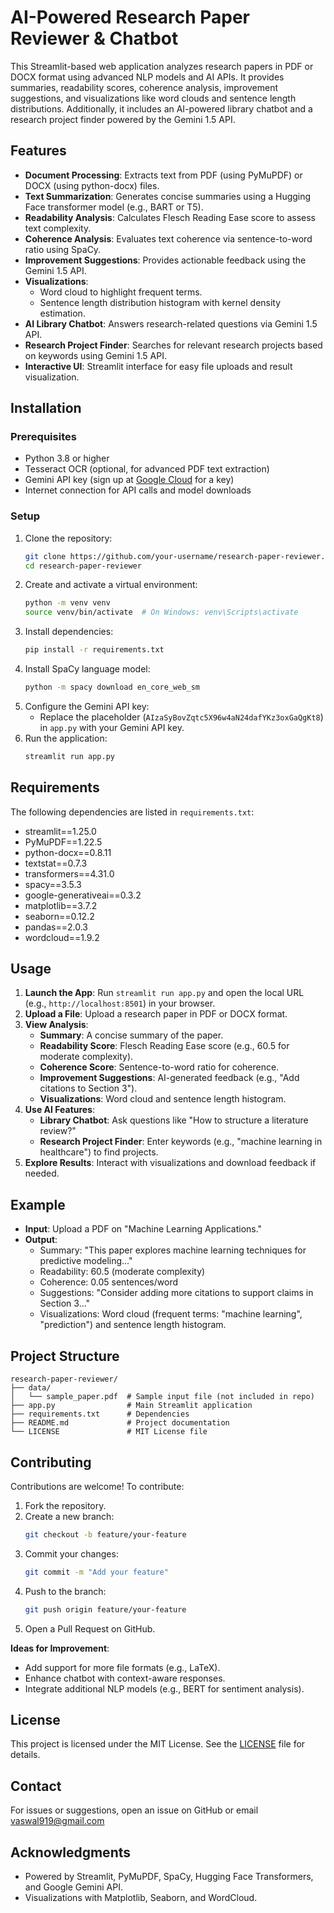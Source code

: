 # AI-Powered Research Paper Reviewer & Chatbot

This Streamlit-based web application analyzes research papers in PDF or DOCX format using advanced NLP models and AI APIs. It provides summaries, readability scores, coherence analysis, improvement suggestions, and visualizations like word clouds and sentence length distributions. Additionally, it includes an AI-powered library chatbot and a research project finder powered by the Gemini 1.5 API.

## Features
- **Document Processing**: Extracts text from PDF (using PyMuPDF) or DOCX (using python-docx) files.
- **Text Summarization**: Generates concise summaries using a Hugging Face transformer model (e.g., BART or T5).
- **Readability Analysis**: Calculates Flesch Reading Ease score to assess text complexity.
- **Coherence Analysis**: Evaluates text coherence via sentence-to-word ratio using SpaCy.
- **Improvement Suggestions**: Provides actionable feedback using the Gemini 1.5 API.
- **Visualizations**:
  - Word cloud to highlight frequent terms.
  - Sentence length distribution histogram with kernel density estimation.
- **AI Library Chatbot**: Answers research-related questions via Gemini 1.5 API.
- **Research Project Finder**: Searches for relevant research projects based on keywords using Gemini 1.5 API.
- **Interactive UI**: Streamlit interface for easy file uploads and result visualization.

## Installation

### Prerequisites
- Python 3.8 or higher
- Tesseract OCR (optional, for advanced PDF text extraction)
- Gemini API key (sign up at [Google Cloud](https://makersuite.google.com/) for a key)
- Internet connection for API calls and model downloads

### Setup
1. Clone the repository:
   ```bash
   git clone https://github.com/your-username/research-paper-reviewer.git
   cd research-paper-reviewer
   ```
2. Create and activate a virtual environment:
   ```bash
   python -m venv venv
   source venv/bin/activate  # On Windows: venv\Scripts\activate
   ```
3. Install dependencies:
   ```bash
   pip install -r requirements.txt
   ```
4. Install SpaCy language model:
   ```bash
   python -m spacy download en_core_web_sm
   ```
5. Configure the Gemini API key:
   - Replace the placeholder (`AIzaSyBovZqtc5X96w4aN24dafYKz3oxGaQgKt8`) in `app.py` with your Gemini API key.
6. Run the application:
   ```bash
   streamlit run app.py
   ```

## Requirements
The following dependencies are listed in `requirements.txt`:
- streamlit==1.25.0
- PyMuPDF==1.22.5
- python-docx==0.8.11
- textstat==0.7.3
- transformers==4.31.0
- spacy==3.5.3
- google-generativeai==0.3.2
- matplotlib==3.7.2
- seaborn==0.12.2
- pandas==2.0.3
- wordcloud==1.9.2

## Usage
1. **Launch the App**: Run `streamlit run app.py` and open the local URL (e.g., `http://localhost:8501`) in your browser.
2. **Upload a File**: Upload a research paper in PDF or DOCX format.
3. **View Analysis**:
   - **Summary**: A concise summary of the paper.
   - **Readability Score**: Flesch Reading Ease score (e.g., 60.5 for moderate complexity).
   - **Coherence Score**: Sentence-to-word ratio for coherence.
   - **Improvement Suggestions**: AI-generated feedback (e.g., "Add citations to Section 3").
   - **Visualizations**: Word cloud and sentence length histogram.
4. **Use AI Features**:
   - **Library Chatbot**: Ask questions like "How to structure a literature review?"
   - **Research Project Finder**: Enter keywords (e.g., "machine learning in healthcare") to find projects.
5. **Explore Results**: Interact with visualizations and download feedback if needed.

## Example
- **Input**: Upload a PDF on "Machine Learning Applications."
- **Output**:
  - Summary: "This paper explores machine learning techniques for predictive modeling..."
  - Readability: 60.5 (moderate complexity)
  - Coherence: 0.05 sentences/word
  - Suggestions: "Consider adding more citations to support claims in Section 3..."
  - Visualizations: Word cloud (frequent terms: "machine learning", "prediction") and sentence length histogram.

## Project Structure
```
research-paper-reviewer/
├── data/
│   └── sample_paper.pdf  # Sample input file (not included in repo)
├── app.py                # Main Streamlit application
├── requirements.txt      # Dependencies
├── README.md             # Project documentation
└── LICENSE               # MIT License file
```

## Contributing
Contributions are welcome! To contribute:
1. Fork the repository.
2. Create a new branch:
   ```bash
   git checkout -b feature/your-feature
   ```
3. Commit your changes:
   ```bash
   git commit -m "Add your feature"
   ```
4. Push to the branch:
   ```bash
   git push origin feature/your-feature
   ```
5. Open a Pull Request on GitHub.

**Ideas for Improvement**:
- Add support for more file formats (e.g., LaTeX).
- Enhance chatbot with context-aware responses.
- Integrate additional NLP models (e.g., BERT for sentiment analysis).

## License
This project is licensed under the MIT License. See the [LICENSE](LICENSE) file for details.

## Contact
For issues or suggestions, open an issue on GitHub or email vaswal919@gmail.com

## Acknowledgments
- Powered by Streamlit, PyMuPDF, SpaCy, Hugging Face Transformers, and Google Gemini API.
- Visualizations with Matplotlib, Seaborn, and WordCloud.
